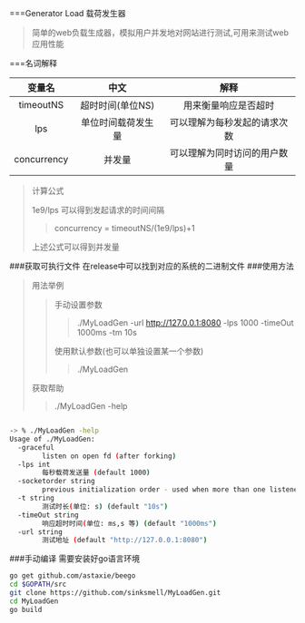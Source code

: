 ===Generator Load 载荷发生器
>简单的web负载生成器，模拟用户并发地对网站进行测试,可用来测试web应用性能
	
===名词解释

| 变量名  | 中文  | 解释 |
|:-------------:|:---------------:| :-------------:|
| timeoutNS     | 超时时间(单位NS) |  用来衡量响应是否超时 |
| lps      | 单位时间载荷发生量   |  可以理解为每秒发起的请求次数 |
| concurrency | 并发量        | 可以理解为同时访问的用户数量 |


>计算公式
>
>1e9/lps 可以得到发起请求的时间间隔
>
>>concurrency = timeoutNS/(1e9/lps)+1
>
>上述公式可以得到并发量

###获取可执行文件
	在release中可以找到对应的系统的二进制文件
###使用方法
>用法举例
>>手动设置参数
>>>./MyLoadGen  -url http://127.0.0.1:8080 -lps 1000 -timeOut 1000ms -tm 10s
>>
>>使用默认参数(也可以单独设置某一个参数)
>>>./MyLoadGen  
>
>获取帮助
>>./MyLoadGen -help
>>>
>>>

```bash

-> % ./MyLoadGen -help 
Usage of ./MyLoadGen:
  -graceful
        listen on open fd (after forking)
  -lps int
        每秒载荷发送量 (default 1000)
  -socketorder string
        previous initialization order - used when more than one listener was started
  -t string
        测试时长(单位: s) (default "10s")
  -timeOut string
        响应超时时间(单位: ms,s 等) (default "1000ms")
  -url string
        测试地址 (default "http://127.0.0.1:8080")


```

###手动编译
	需要安装好go语言环境
```bash
go get github.com/astaxie/beego
cd $GOPATH/src
git clone https://github.com/sinksmell/MyLoadGen.git
cd MyLoadGen
go build
```

